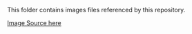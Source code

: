 This folder contains images files referenced by this repository.

[Image Source here](http://chipset-cost.eu/wp-content/uploads/2019/05/Apostolos-Papadopoulos-Spark-Slides.pdf)
